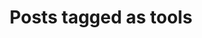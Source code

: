 ---
title: Posts tagged as tools
layout: tag
taxonomy: tools
permalink: /tags/tools
entries_layout: list
author_profile: false
---